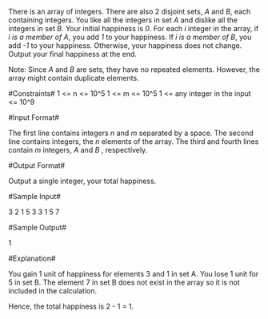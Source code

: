 There is an array of integers. There are also 2 disjoint sets, *A* and *B*, each containing integers. You like all the integers in set *A* and dislike all the integers in set *B*. Your initial happiness is *0*. For each *i* integer in the array, if *i is a member of A*, you add *1* to your happiness. If *i is a member of B*, you add *-1* to your happiness. Otherwise, your happiness does not change. Output your final happiness at the end.

Note: Since *A* and *B* are sets, they have no repeated elements. However, the array might contain duplicate elements.

#Constraints#
1 <= n <= 10^5
1 <= m <= 10^5
1 <= any integer in the input <= 10^9

#Input Format#

The first line contains integers *n* and *m* separated by a space.
The second line contains integers, the *n* elements of the array.
The third and fourth lines contain *m* integers, *A* and *B* , respectively.

#Output Format#

Output a single integer, your total happiness.

#Sample Input#

3 2
1 5 3
3 1
5 7

#Sample Output#

1

#Explanation#

You gain 1 unit of happiness for elements 3 and 1 in set A. You lose 1 unit for 5 in set B. The element 7 in set B does not exist in the array so it is not included in the calculation.

Hence, the total happiness is 2 - 1 = 1.
